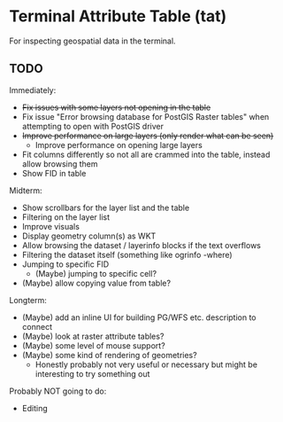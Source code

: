 # Terminal Attribute Table (tat)

For inspecting geospatial data in the terminal.

## TODO

Immediately:
- ~~Fix issues with some layers not opening in the table~~
- Fix issue "Error browsing database for PostGIS Raster tables" when attempting to open with PostGIS driver
- ~~Improve performance on large layers (only render what can be seen)~~
  - Improve performance on opening large layers
- Fit columns differently so not all are crammed into the table, instead allow browsing them
- Show FID in table

Midterm:
- Show scrollbars for the layer list and the table
- Filtering on the layer list
- Improve visuals
- Display geometry column(s) as WKT
- Allow browsing the dataset / layerinfo blocks if the text overflows
- Filtering the dataset itself (something like ogrinfo -where)
- Jumping to specific FID
  - (Maybe) jumping to specific cell?
- (Maybe) allow copying value from table?

Longterm:
- (Maybe) add an inline UI for building PG/WFS etc. description to connect
- (Maybe) look at raster attribute tables?
- (Maybe) some level of mouse support?
- (Maybe) some kind of rendering of geometries?
  - Honestly probably not very useful or necessary but might be interesting to try something out

Probably NOT going to do:
- Editing
